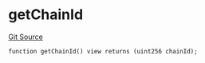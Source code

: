 # getChainId
[Git Source](https://github.com/llama-community/vertex-v1/blob/28b1b0e095ba3c46d62387b2c29c8768bc213a6c/src/utils/Helpers.sol)


```solidity
function getChainId() view returns (uint256 chainId);
```


